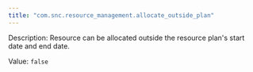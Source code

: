 ```yaml
---
title: "com.snc.resource_management.allocate_outside_plan"
---
```


Description: Resource can be allocated outside the resource plan's start date and end date.

Value: `false`